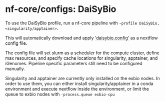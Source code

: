 # nf-core/configs: DaiSyBio

To use the DaiSyBio profile, run a nf-core pipeline with `-profile DaiSyBio,<singularity/apptainer>`.

This will automatically download and apply ['daisybio.config'](../conf/daisybio.config) as a nextflow config file.

The config file will set slurm as a scheduler for the compute cluster, define max resources, and specify cache locations for singularity, apptainer, and iGenomes.
Pipeline specific parameters still need to be configured manually.

Singularity and apptainer are currently only installed on the exbio nodes. In order to use them, you can either install singularity/apptainer in a conda environment and execute nextflow inside the environment, or limit the queue to exbio nodes with `-process.queue exbio-cpu`
